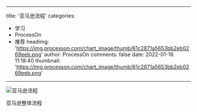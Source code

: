 
---
title: '亚马逊流程'
categories: 
 - 学习
 - ProcessOn
 - 推荐
headimg: 'https://img.processon.com/chart_image/thumb/61c2871a5653bb2eb0269eeb.png'
author: ProcessOn
comments: false
date: 2022-01-16 11:18:40
thumbnail: 'https://img.processon.com/chart_image/thumb/61c2871a5653bb2eb0269eeb.png'
---

<div>   
<img class="thumb" alt="亚马逊流程" src="https://img.processon.com/chart_image/thumb/61c2871a5653bb2eb0269eeb.png" referrerpolicy="no-referrer">
<p>亚马逊整体流程</p>  
</div>
            